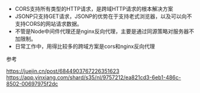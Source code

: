 * CORS支持所有类型的HTTP请求，是跨域HTTP请求的根本解决方案
* JSONP只支持GET请求，JSONP的优势在于支持老式浏览器，以及可以向不支持CORS的网站请求数据。
* 不管是Node中间件代理还是nginx反向代理，主要是通过同源策略对服务器不加限制。
* 日常工作中，用得比较多的跨域方案是cors和nginx反向代理

参考

https://juejin.cn/post/6844903767226351623  https://app.yinxiang.com/shard/s35/nl/9757212/ea821cd3-6eb1-486c-8502-00697975f2dc
